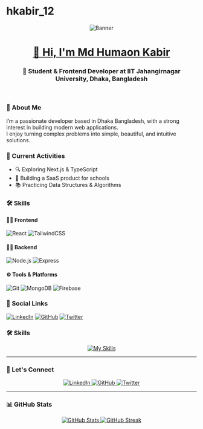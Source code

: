 # hkabir_12
<p align="center">
<img src="https://i.ibb.co.com/WN3ZsxZ1/banner-git.jpg" alt="Banner"  />
</p>

<h1 align="center">
  <a href="https://github.com/hkabir_12">
    <span>👋 Hi, I'm Md Humaon Kabir</span>
  </a>
</h1>

<h3 align="center">🚀 Student & Frontend Developer at IIT Jahangirnagar University, Dhaka, Bangladesh</h3>

<div align="center">
  <img src="https://komarev.com/ghpvc/?username=hkabir_12&color=blueviolet" alt="" />
  <img src="https://img.shields.io/github/followers/hkabir_12?style=social" alt="" />
  <br />
</div>

### 📌 About Me
I’m a passionate developer based in Dhaka Bangladesh, with a strong interest in building modern web applications.  
I enjoy turning complex problems into simple, beautiful, and intuitive solutions.

### 🔭 Current Activities
- 🔍 Exploring Next.js & TypeScript
- 💼 Building a SaaS product for schools
- 📚 Practicing Data Structures & Algorithms
### 🛠️ Skills

#### 👨‍💻 Frontend
![React](https://img.shields.io/badge/React-61DAFB?logo=react&logoColor=white)
![TailwindCSS](https://img.shields.io/badge/TailwindCSS-06B6D4?logo=tailwindcss&logoColor=white)

#### 🧑‍💻 Backend
![Node.js](https://img.shields.io/badge/Node.js-339933?logo=node.js&logoColor=white)
![Express](https://img.shields.io/badge/Express-000000?logo=express&logoColor=white)

#### ⚙️ Tools & Platforms
![Git](https://img.shields.io/badge/Git-F05032?logo=git&logoColor=white)
![MongoDB](https://img.shields.io/badge/MongoDB-47A248?logo=mongodb&logoColor=white)
![Firebase](https://img.shields.io/badge/Firebase-FFCA28?logo=firebase&logoColor=white)

### 🔗 Social Links
[![LinkedIn](https://img.shields.io/badge/LinkedIn-blue?logo=linkedin&logoColor=white)](your-linkedin-url)
[![GitHub](https://img.shields.io/badge/GitHub-black?logo=github&logoColor=white)](your-github-url)
[![Twitter](https://img.shields.io/badge/Twitter-1DA1F2?logo=twitter&logoColor=white)](your-twitter-url)


### 🛠️ Skills

<div align="center">
  <a href="https://skillicons.dev" target="_blank">
    <img src="https://skillicons.dev/icons?i=react,tailwind,nextjs,nodejs,express,mongodb,firebase,git" alt="My Skills" />
  </a>
</div>

---

### 🔗 Let's Connect

<p align="center">
  <a href="your-linkedin-url" target="_blank">
    <img src="https://img.shields.io/badge/LinkedIn-0A66C2?style=for-the-badge&logo=linkedin&logoColor=white" alt="LinkedIn" />
  </a>
  <a href="https://github.com/hkabir_12" target="_blank">
    <img src="https://img.shields.io/badge/GitHub-100000?style=for-the-badge&logo=github&logoColor=white" alt="GitHub" />
  </a>
  <a href="your-twitter-url" target="_blank">
    <img src="https://img.shields.io/badge/Twitter-1DA1F2?style=for-the-badge&logo=twitter&logoColor=white" alt="Twitter" />
  </a>
</p>

---

### 📊 GitHub Stats

<p align="center">
  <a href="https://github.com/hkabir_12">
    <img src="https://github-readme-stats.vercel.app/api?username=hkabir_12&show_icons=true&theme=vision-friendly-light&hide_border=true&count_private=true" alt="GitHub Stats" />
  </a>
  <a href="https://github.com/hkabir_12">
    <img src="https://github-readme-streak-stats.herokuapp.com/?user=hkabir_12&theme=vision-friendly-light&hide_border=true" alt="GitHub Streak" />
  </a>
</p>
